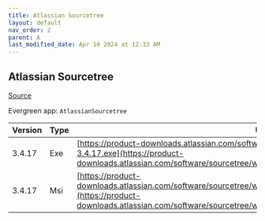 ```yaml
---
title: Atlassian Sourcetree
layout: default
nav_order: 2
parent: A
last_modified_date: Apr 10 2024 at 12:33 AM
---
```


## Atlassian Sourcetree

[Source](https://www.sourcetreeapp.com/)

Evergreen app: `AtlassianSourcetree`

| Version | Type | URI                                                                                                                                                                                                                        |
| ------- | ---- | -------------------------------------------------------------------------------------------------------------------------------------------------------------------------------------------------------------------------- |
| 3.4.17  | Exe  | [https://product-downloads.atlassian.com/software/sourcetree/windows/ga/SourceTreeSetup-3.4.17.exe](https://product-downloads.atlassian.com/software/sourcetree/windows/ga/SourceTreeSetup-3.4.17.exe)                     |
| 3.4.17  | Msi  | [https://product-downloads.atlassian.com/software/sourcetree/windows/ga/SourcetreeEnterpriseSetup_3.4.17.msi](https://product-downloads.atlassian.com/software/sourcetree/windows/ga/SourcetreeEnterpriseSetup_3.4.17.msi) |
